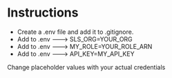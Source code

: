 # Instructions

- Create a .env file and add it to .gitignore.
- Add to .env ---> SLS_ORG=YOUR_ORG
- Add to .env ---> MY_ROLE=YOUR_ROLE_ARN
- Add to .env ---> API_KEY=MY_API_KEY

Change placeholder values with your actual credentials
